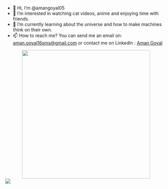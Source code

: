 - 👋 Hi, I’m @amangoyal05
- 👀 I’m interested in watching cat videos, anime and enjoying time with friends.
- 🌱 I’m currently learning about the universe and how to make machines think on their own.
- 📫 How to reach me? You can send me an email on: aman.goyal16sms@gmail.com or contact me on LinkedIn : <a href = "https://www.linkedin.com/in/amangoyal05/">Aman Goyal</a>
<center>
<img align="center" src="https://github-readme-stats.vercel.app/api?username=amangoyal05&show_icons=true&theme=ADD_THEME_HERE" width="400">
</center>
<img src="https://skyline.github.com/amangoyal05/2022">
<!--- 
amangoyal05/amangoyal05 is a ✨ special ✨ repository because its `README.md` (this file) appears on your GitHub profile.
You can click the Preview link to take a look at your changes.
--->
</body>
